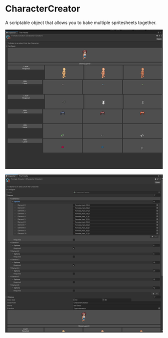 # CharacterCreator
A scriptable object that allows you to bake multiple spritesheets together.


![alt text](https://github.com/SentientDragon5/CharacterCreator/blob/main/CharCreatorUI.png?raw=true)

![alt text](https://github.com/SentientDragon5/CharacterCreator/blob/main/CharacterCreatorConfigUI.png?raw=true)
